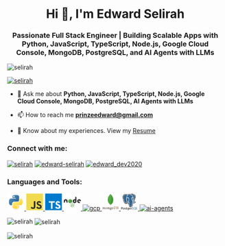 <h1 align="center">Hi 👋, I'm Edward Selirah</h1>
<h3 align="center">Passionate Full Stack Engineer | Building Scalable Apps with Python, JavaScript, TypeScript, Node.js, Google Cloud Console, MongoDB, PostgreSQL, and AI Agents with LLMs</h3>

<p align="left"> <img src="https://komarev.com/ghpvc/?username=selirah&label=Profile%20views&color=0e75b6&style=flat" alt="selirah" /> </p>

<p align="left"> <a href="https://twitter.com/selirah" target="blank"><img src="https://img.shields.io/twitter/follow/selirah?logo=twitter&style=for-the-badge" alt="selirah" /></a> </p>

- 💬 Ask me about **Python, JavaScript, TypeScript, Node.js, Google Cloud Console, MongoDB, PostgreSQL, AI Agents with LLMs**

- 📫 How to reach me **prinzeedward@gmail.com**

- 📄 Know about my experiences. View my [Resume](https://docs.google.com/document/d/11B6xGJX14K6Y1ZV_3P8iwzi63I5NlC9FuVY-ggLQRr0/edit?usp=drive_link)

<h3 align="left">Connect with me:</h3>
<p align="left">
<a href="https://x.com/_lazyProgrammer" target="blank"><img align="center" src="https://raw.githubusercontent.com/rahuldkjain/github-profile-readme-generator/master/src/images/icons/Social/twitter.svg" alt="selirah" height="30" width="40" /></a>
<a href="https://linkedin.com/in/edward-selirah" target="blank"><img align="center" src="https://raw.githubusercontent.com/rahuldkjain/github-profile-readme-generator/master/src/images/icons/Social/linked-in-alt.svg" alt="edward-selirah" height="30" width="40" /></a>
<a href="https://www.hackerrank.com/edward_dev2020" target="blank"><img align="center" src="https://raw.githubusercontent.com/rahuldkjain/github-profile-readme-generator/master/src/images/icons/Social/hackerrank.svg" alt="edward_dev2020" height="30" width="40" /></a>
</p>

<h3 align="left">Languages and Tools:</h3>
<p align="left">
  <!-- Added explicit icons for requested skills -->
  <a href="https://www.python.org" target="_blank" rel="noreferrer"> 
    <img src="https://raw.githubusercontent.com/devicons/devicon/master/icons/python/python-original.svg" alt="python" width="40" height="40"/> 
  </a>
  <a href="https://developer.mozilla.org/en-US/docs/Web/JavaScript" target="_blank" rel="noreferrer"> 
    <img src="https://raw.githubusercontent.com/devicons/devicon/master/icons/javascript/javascript-original.svg" alt="javascript" width="40" height="40"/> 
  </a>
  <a href="https://www.typescriptlang.org/" target="_blank" rel="noreferrer"> 
    <img src="https://raw.githubusercontent.com/devicons/devicon/master/icons/typescript/typescript-original.svg" alt="typescript" width="40" height="40"/> 
  </a>
  <a href="https://nodejs.org" target="_blank" rel="noreferrer"> 
    <img src="https://raw.githubusercontent.com/devicons/devicon/master/icons/nodejs/nodejs-original-wordmark.svg" alt="nodejs" width="40" height="40"/> 
  </a>
  <a href="https://cloud.google.com/" target="_blank" rel="noreferrer"> 
    <img src="https://www.vectorlogo.zone/logos/google_cloud/google_cloud-icon.svg" alt="gcp" width="40" height="40"/> 
  </a>
  <a href="https://www.mongodb.com/" target="_blank" rel="noreferrer"> 
    <img src="https://raw.githubusercontent.com/devicons/devicon/master/icons/mongodb/mongodb-original-wordmark.svg" alt="mongodb" width="40" height="40"/> 
  </a>
  <a href="https://www.postgresql.org" target="_blank" rel="noreferrer"> 
    <img src="https://raw.githubusercontent.com/devicons/devicon/master/icons/postgresql/postgresql-original-wordmark.svg" alt="postgresql" width="40" height="40"/> 
  </a>
  <!-- Optional AI/LLM custom badge -->
  <a href="https://openai.com/research" target="_blank" rel="noreferrer"> 
    <img src="https://img.shields.io/badge/AI%20Agents-LLMs-blueviolet?style=for-the-badge&logo=openai" alt="ai-agents" height="30"/> 
  </a>
</p>

<p><img align="left" src="https://github-readme-stats.vercel.app/api/top-langs?username=selirah&show_icons=true&locale=en&layout=compact" alt="selirah" /></p>

<p>&nbsp;<img align="center" src="https://github-readme-stats.vercel.app/api?username=selirah&show_icons=true&locale=en" alt="selirah" /></p>

<p><img align="center" src="https://github-readme-streak-stats.herokuapp.com/?user=selirah&" alt="selirah" /></p>
